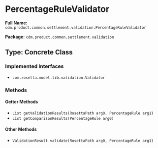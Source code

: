 # PercentageRuleValidator

**Full Name:** `cdm.product.common.settlement.validation.PercentageRuleValidator`

**Package:** `cdm.product.common.settlement.validation`

## Type: Concrete Class

### Implemented Interfaces

- `com.rosetta.model.lib.validation.Validator`

### Methods

#### Getter Methods

- `List getValidationResults(RosettaPath arg0, PercentageRule arg1)`
- `List getComparisonResults(PercentageRule arg0)`

#### Other Methods

- `ValidationResult validate(RosettaPath arg0, PercentageRule arg1)`

